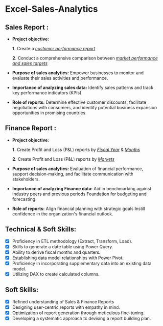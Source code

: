 # Excel-Sales-Analytics
## Sales Report :


- **Project objective:** 

    **1.** Create a _[customer performance report](https://github.com/Kashyapce/Excel-Sales-Analytics/blob/main/Customer%20Performence.pdf)_ 

    **2.** Conduct a comprehensive comparison between _[market performance and sales targets](https://github.com/Kashyapce/Excel-Sales-Analytics/blob/main/Market%20Perfermence.pdf)_

- **Purpose of sales analytics:** Empower businesses to monitor and evaluate their sales activities and performance.

- **Importance of analyzing sales data:** Identify sales patterns and track key performance indicators (KPIs).

- **Role of reports:** Determine effective customer discounts, facilitate negotiations with consumers, and identify potential business expansion opportunities in promising countries.


## Finance Report :

- **Project objective:** 

    **1.** Create Profit and Loss (P&L) reports by _[Fiscal Year](https://github.com/Kashyapce/Excel-Sales-Analytics/blob/main/P%20%26%20L%20Years.pdf)_ & _[Months](https://github.com/Kashyapce/Excel-Sales-Analytics/blob/main/P%20%26%20L%20By%20Months%20and%20Quarters.pdf)_ 

   **2.** Create Profit and Loss (P&L) reports by _[Markets](https://github.com/Kashyapce/Excel-Sales-Analytics/blob/main/Aus-merged.pdf)_

- **Purpose of sales analytics:** Evaluation of financial performance, support decision-making, and facilitate communication with stakeholders.

- **Importance of analyzing Finance data:** Aid in benchmarking against industry peers and previous periods Foundation for budgeting and forecasting.

- **Role of reports:** Align financial planning with strategic goals Instill confidence in the organization's financial outlook.


## Technical & Soft Skills:
- [x]	Proficiency in ETL methodology (Extract, Transform, Load).
- [x]	Skills to generate a date table using Power Query.
- [x]	Ability to derive fiscal months and quarters.
- [x]	Establishing data model relationships with Power Pivot.
- [x]	Proficiency in incorporating supplementary data into an existing data model.
- [x]	Utilizing DAX to create calculated columns.

## Soft Skills:
- [x]	Refined understanding of Sales & Finance Reports
- [x]	Designing user-centric reports with empathy in mind.
- [x]	Optimization of report generation through meticulous fine-tuning.
- [x]	Developing a systematic approach to devising a report building plan.
